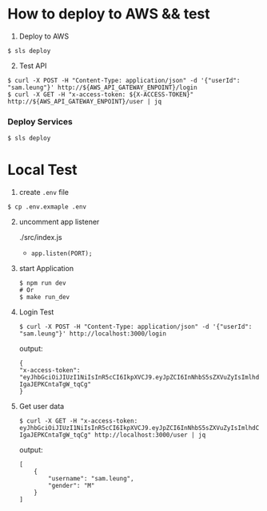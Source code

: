 # How to deploy to AWS && test

1. Deploy to AWS

```properties
$ sls deploy
```

2. Test API

```properties
$ curl -X POST -H "Content-Type: application/json" -d '{"userId": "sam.leung"}' http://${AWS_API_GATEWAY_ENPOINT}/login
$ curl -X GET -H "x-access-token: ${X-ACCESS-TOKEN}" http://${AWS_API_GATEWAY_ENPOINT}/user | jq
```

### Deploy Services

```properties
$ sls deploy
```

# Local Test

1. create `.env` file

  ```properties
  $ cp .env.exmaple .env
  ```

2. uncomment app listener

   ./src/index.js

   - `app.listen(PORT);`

3. start Application

   ```properties
   $ npm run dev
   # Or
   $ make run_dev
   ```

4. Login Test

   ```properties
   $ curl -X POST -H "Content-Type: application/json" -d '{"userId": "sam.leung"}' http://localhost:3000/login
   ```

   output:

   ```properties
   {
   "x-access-token": "eyJhbGciOiJIUzI1NiIsInR5cCI6IkpXVCJ9.eyJpZCI6InNhbS5sZXVuZyIsImlhdCI6MTYwNDgwNzQ2MDk2NX0.5NJhm2m_OSMBmktXyufx0lv-IgaJEPKCntaTgW_tqCg"
   }
   ```

5. Get user data

   ```properties
   $ curl -X GET -H "x-access-token: eyJhbGciOiJIUzI1NiIsInR5cCI6IkpXVCJ9.eyJpZCI6InNhbS5sZXVuZyIsImlhdCI6MTYwNDgwNzQ2MDk2NX0.5NJhm2m_OSMBmktXyufx0lv-IgaJEPKCntaTgW_tqCg" http://localhost:3000/user | jq

   ```

   output:

   ```properties
   [
       {
           "username": "sam.leung",
           "gender": "M"
       }
   ]
   ```
